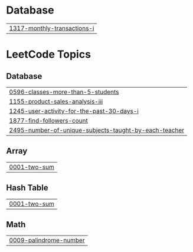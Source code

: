# Database
|  |
| ------- |
| [1317-monthly-transactions-i](https://github.com/asaikiranb/SQL-50/tree/master/1317-monthly-transactions-i) |


<!---LeetCode Topics Start-->
# LeetCode Topics
## Database
|  |
| ------- |
| [0596-classes-more-than-5-students](https://github.com/asaikiranb/SQL-50/tree/master/0596-classes-more-than-5-students) |
| [1155-product-sales-analysis-iii](https://github.com/asaikiranb/SQL-50/tree/master/1155-product-sales-analysis-iii) |
| [1245-user-activity-for-the-past-30-days-i](https://github.com/asaikiranb/SQL-50/tree/master/1245-user-activity-for-the-past-30-days-i) |
| [1877-find-followers-count](https://github.com/asaikiranb/SQL-50/tree/master/1877-find-followers-count) |
| [2495-number-of-unique-subjects-taught-by-each-teacher](https://github.com/asaikiranb/SQL-50/tree/master/2495-number-of-unique-subjects-taught-by-each-teacher) |
## Array
|  |
| ------- |
| [0001-two-sum](https://github.com/asaikiranb/SQL-50/tree/master/0001-two-sum) |
## Hash Table
|  |
| ------- |
| [0001-two-sum](https://github.com/asaikiranb/SQL-50/tree/master/0001-two-sum) |
## Math
|  |
| ------- |
| [0009-palindrome-number](https://github.com/asaikiranb/SQL-50/tree/master/0009-palindrome-number) |
<!---LeetCode Topics End-->